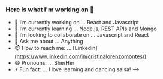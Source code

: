 ### Here is what I'm working on 👋


- 🔭 I’m currently working on ... React and Javascript
- 🌱 I’m currently learning ... Node.js, REST APIs and Mongo
- 👯 I’m looking to collaborate on ... Javascript and React
- 💬 Ask me about ... Anything
- 📫 How to reach me: ... [Linkedin] (https://www.linkedin.com/in/cristinalorenzomontes/)
- 😄 Pronouns: ... She/Her
- ⚡ Fun fact: ... I love learning and dancing salsa!
-->
